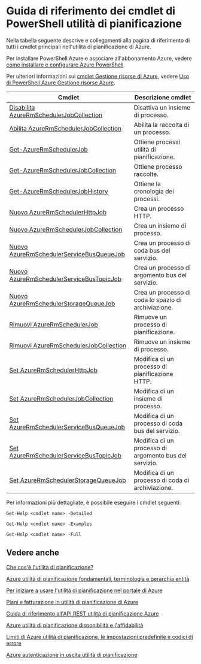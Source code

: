 <properties
 pageTitle="Guida di riferimento dei cmdlet di PowerShell utilità di pianificazione"
 description="Guida di riferimento dei cmdlet di PowerShell utilità di pianificazione"
 services="scheduler"
 documentationCenter=".NET"
 authors="derek1ee"
 manager="kevinlam1"
 editor=""/>
<tags
 ms.service="scheduler"
 ms.workload="infrastructure-services"
 ms.tgt_pltfrm="na"
 ms.devlang="dotnet"
 ms.topic="article"
 ms.date="08/18/2016"
 ms.author="deli"/>

# <a name="scheduler-powershell-cmdlets-reference"></a>Guida di riferimento dei cmdlet di PowerShell utilità di pianificazione

Nella tabella seguente descrive e collegamenti alla pagina di riferimento di tutti i cmdlet principali nell'utilità di pianificazione di Azure.

Per installare PowerShell Azure e associare all'abbonamento Azure, vedere [come installare e configurare Azure PowerShell](../powershell-install-configure.md). 

Per ulteriori informazioni sui [cmdlet Gestione risorse di Azure](https://msdn.microsoft.com/library/mt125356\(v=azure.200\).aspx), vedere [Uso di PowerShell Azure Gestione risorse Azure](../powershell-azure-resource-manager.md).

|Cmdlet|Descrizione cmdlet|
|---|---|
[Disabilita AzureRmSchedulerJobCollection](https://msdn.microsoft.com/library/mt490133\(v=azure.200\).aspx) |Disattiva un insieme di processo. 
[Abilita AzureRmSchedulerJobCollection](https://msdn.microsoft.com/library/mt490135\(v=azure.200\).aspx) |Abilita la raccolta di un processo.
[Get-AzureRmSchedulerJob](https://msdn.microsoft.com/library/mt490125\(v=azure.200\).aspx) |Ottiene processi utilità di pianificazione.
[Get-AzureRmSchedulerJobCollection](https://msdn.microsoft.com/library/mt490132\(v=azure.200\).aspx) |Ottiene processo raccolte.
[Get-AzureRmSchedulerJobHistory](https://msdn.microsoft.com/library/mt490126\(v=azure.200\).aspx) |Ottiene la cronologia dei processi.
[Nuovo AzureRmSchedulerHttpJob](https://msdn.microsoft.com/library/mt490136\(v=azure.200\).aspx) |Crea un processo HTTP.
[Nuovo AzureRmSchedulerJobCollection](https://msdn.microsoft.com/library/mt490141\(v=azure.200\).aspx) |Crea un insieme di processo.
[Nuovo AzureRmSchedulerServiceBusQueueJob](https://msdn.microsoft.com/library/mt490134\(v=azure.200\).aspx) |Crea un processo di coda bus del servizio.
[Nuovo AzureRmSchedulerServiceBusTopicJob](https://msdn.microsoft.com/library/mt490142\(v=azure.200\).aspx) |Crea un processo di argomento bus del servizio.
[Nuovo AzureRmSchedulerStorageQueueJob](https://msdn.microsoft.com/library/mt490127\(v=azure.200\).aspx) |Crea un processo di coda lo spazio di archiviazione. 
[Rimuovi AzureRmSchedulerJob](https://msdn.microsoft.com/library/mt490140\(v=azure.200\).aspx) |Rimuove un processo di pianificazione.  
[Rimuovi AzureRmSchedulerJobCollection](https://msdn.microsoft.com/library/mt490131\(v=azure.200\).aspx) |Rimuove un insieme di processo. 
[Set AzureRmSchedulerHttpJob](https://msdn.microsoft.com/library/mt490130\(v=azure.200\).aspx) |Modifica di un processo di pianificazione HTTP.
[Set AzureRmSchedulerJobCollection](https://msdn.microsoft.com/library/mt490129\(v=azure.200\).aspx) |Modifica di un insieme di processo. 
[Set AzureRmSchedulerServiceBusQueueJob](https://msdn.microsoft.com/library/mt490143\(v=azure.200\).aspx) |Modifica di un processo di coda bus del servizio.  
[Set AzureRmSchedulerServiceBusTopicJob](https://msdn.microsoft.com/library/mt490137\(v=azure.200\).aspx) |Modifica di un processo di argomento bus del servizio. 
[Set AzureRmSchedulerStorageQueueJob](https://msdn.microsoft.com/library/mt490128\(v=azure.200\).aspx) |Modifica di un processo di coda di archiviazione.   

Per informazioni più dettagliate, è possibile eseguire i cmdlet seguenti: 

```
Get-Help <cmdlet name> -Detailed
```
```
Get-Help <cmdlet name> -Examples
```
```
Get-Help <cmdlet name> -Full
```

## <a name="see-also"></a>Vedere anche


 [Che cos'è l'utilità di pianificazione?](scheduler-intro.md)

 [Azure utilità di pianificazione fondamentali, terminologia e gerarchia entità](scheduler-concepts-terms.md)

 [Per iniziare a usare l'utilità di pianificazione nel portale di Azure](scheduler-get-started-portal.md)

 [Piani e fatturazione in utilità di pianificazione di Azure](scheduler-plans-billing.md)

 [Guida di riferimento all'API REST utilità di pianificazione Azure](https://msdn.microsoft.com/library/mt629143)

 [Azure utilità di pianificazione disponibilità e l'affidabilità](scheduler-high-availability-reliability.md)

 [Limiti di Azure utilità di pianificazione, le impostazioni predefinite e codici di errore](scheduler-limits-defaults-errors.md)

 [Azure autenticazione in uscita utilità di pianificazione](scheduler-outbound-authentication.md)
